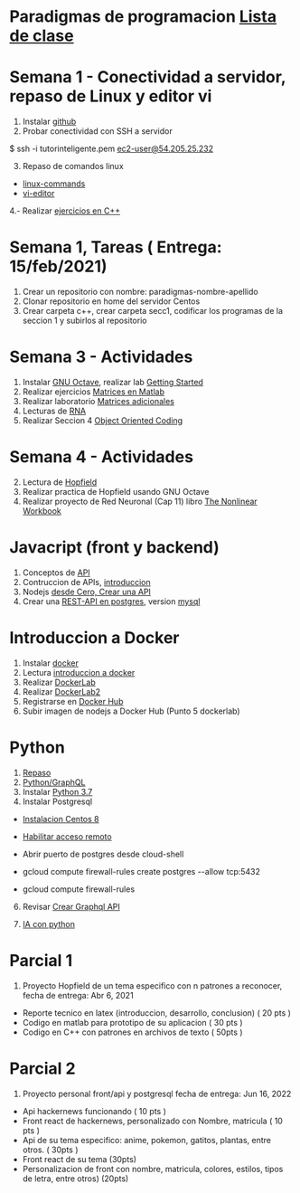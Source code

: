 # Paradigmas de programacion [Lista de clase](https://docs.google.com/spreadsheets/d/1npuGxthpXBhV0R2jTZF3x82hqupylerx/edit?usp=sharing&ouid=112454259737266877874&rtpof=true&sd=true)
# Semana 1 - Conectividad a servidor, repaso de Linux y editor vi

1. Instalar [github](https://git-scm.com/downloads)
2. Probar conectividad con SSH a servidor

$  ssh -i tutorinteligente.pem ec2-user@54.205.25.232

3. Repaso de comandos linux

-	[linux-commands](https://github.com/adsoftsito/paradigmas-programacion/blob/main/w1/linuxcommands.pdf)
-	[vi-editor](https://github.com/adsoftsito/paradigmas-programacion/blob/main/w1/vi-editor.pdf)

4.- Realizar [ejercicios en C++](https://www.programiz.com/cpp-programming/examples)

# Semana 1, Tareas ( Entrega: 15/feb/2021) 
1. Crear un repositorio con nombre:  paradigmas-nombre-apellido
2. Clonar repositorio en home del servidor Centos
2. Crear carpeta c++, crear carpeta secc1, codificar los programas de la seccion 1 y subirlos al repositorio


# Semana 3 - Actividades

1. Instalar [GNU Octave](https://www.gnu.org/software/octave/download), realizar lab [Getting Started](https://matlabacademy.mathworks.com/es/details/matlab-onramp/gettingstarted?s_tid=course_mlor_start1)
2. Realizar ejercicios [Matrices en Matlab](https://github.com/adsoftsito/paradigmas-programacion/blob/main/w1/operaciones_matrices.pdf)
3. Realizar laboratorio [Matrices adicionales](https://github.com/adsoftsito/paradigmas-programacion/blob/main/w1/operaciones_matrices_adicionales.pdf)
4. Lecturas de [RNA](https://ccc.inaoep.mx/~pgomez/cursos/redes%20neuronales%20artificiales/index_archivos/Page611.htm)
5. Realizar Seccion 4 [Object Oriented Coding](https://www.udemy.com/course/free-learn-c-tutorial-beginners)

# Semana 4 - Actividades
2. Lectura de [Hopfield](https://ccc.inaoep.mx/~pgomez/cursos/redes%20neuronales%20artificiales/presentaciones/hopfield.pdf)
3. Realizar practica de Hopfield usando GNU Octave
4. Realizar proyecto de Red Neuronal (Cap 11) libro [The Nonlinear Workbook](https://github.com/adsoftsito/paradigmas-programacion/blob/main/Nonlinear-Workbook-Algorithms-Expression-Programming.pdf)

# Javacript (front y backend)
1. Conceptos de [API](https://docs.google.com/presentation/d/1EAzaEWwT7eZvFAe7EpurZYLg7v225mt8fZJko_K2A6k/edit?usp=sharing)
2. Contruccion de APIs, [introduccion](https://docs.google.com/presentation/d/12jIpzR_-DansrQG9FDWXJ7RQbqwDCTY2fYR7aofg0-I/edit?usp=sharing)
3. Nodejs [desde Cero, Crear una API](https://docs.google.com/presentation/d/1-WYYV7bmkjMeRM5I7CLmyEouzkQTSlqRlxds67atLlI/edit?usp=sharing)
4. Crear una [REST-API en postgres](https://docs.google.com/presentation/d/1a5cRhFod-mP-EtBFS3-NkLSCHgdbe8BhnvQ-TUUucA8/edit?usp=sharing), version [mysql](https://docs.google.com/presentation/d/1XCU-Q8uKVOLARYizHy70f9-LyS_lngOkQIl6ityj2ow/edit?usp=sharing)

# Introduccion a Docker
1. Instalar [docker](https://docs.docker.com/engine/install/centos/)
2. Lectura [introduccion a docker](https://github.com/adsoftsito/web/blob/main/w1/docker_intro.pdf)
3. Realizar [DockerLab](https://github.com/adsoftsito/web/blob/main/w1/dockerlab.pdf)
4. Realizar [DockerLab2](https://github.com/adsoftsito/web/blob/main/w2/dockerlab2.pdf)
5. Registrarse en [Docker Hub](https://hub.docker.com/)
6. Subir imagen de nodejs a Docker Hub (Punto 5 dockerlab)



# Python
1. [Repaso](https://github.com/adsoftsito/python) 
2. [Python/GraphQL](https://github.com/adsoftsito/apis/blob/master/w13/itesm_apis_semana13.pdf)
4. Instalar [Python 3.7](https://tecadmin.net/install-python-3-7-on-centos/)
5. Instalar Postgresql
 - [Instalacion Centos 8](https://www.digitalocean.com/community/tutorials/how-to-install-and-use-postgresql-on-centos-8)
 
 - [Habilitar acceso remoto](https://yallalabs.com/linux/how-to-enable-network-remote-access-to-postgresql-database-server/)
 
 - Abrir puerto de postgres desde cloud-shell
 
 - gcloud compute firewall-rules create postgres --allow tcp:5432
 - gcloud compute firewall-rules
 
6. Revisar [Crear Graphql API](https://www.howtographql.com/graphql-python/0-introduction/)

7. [IA con python](https://github.com/adsoftsito/apis/blob/master/w15/itesm_apis_semana15.pdf)


# Parcial 1
1. Proyecto Hopfield de un tema especifico con n patrones a reconocer, fecha de entrega: Abr 6, 2021
- Reporte tecnico en latex (introduccion, desarrollo, conclusion) ( 20 pts )
- Codigo en matlab para prototipo de su aplicacion ( 30 pts )
- Codigo en C++ con patrones en archivos de texto ( 50pts )


# Parcial 2
1. Proyecto personal front/api y postgresql fecha de entrega: Jun 16, 2022
- Api hackernews funcionando ( 10 pts )
- Front react de hackernews, personalizado con Nombre, matricula  ( 10 pts ) 
- Api de su tema especifico: anime, pokemon, gatitos, plantas, entre otros. ( 30pts )
- Front react de su tema  (30pts)
- Personalizacion de front con nombre, matricula, colores, estilos, tipos de letra, entre otros) (20pts)

